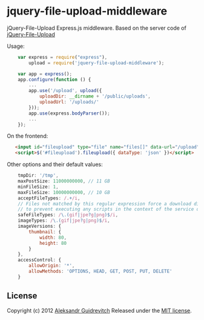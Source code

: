 jquery-file-upload-middleware
=============================

jQuery-File-Upload Express.js middleware. Based on the server code of [jQuery-File-Upload](https://github.com/blueimp/jQuery-File-Upload)

Usage:

```javascript
    var express = require("express"),
        upload = require('jquery-file-upload-middleware');

    var app = express();
    app.configure(function () {
        ...
        app.use('/upload', upload({
            uploadDir: __dirname + '/public/uploads',
            uploadUrl: '/uploads/'
        }));
        app.use(express.bodyParser());
        ...
    });
```

On the frontend:

```html
   <input id="fileupload" type="file" name="files[]" data-url="/upload" multiple>
   <script>$('#fileupload').fileupload({ dataType: 'json' })</script>
```

Other options and their default values:
```javascript
    tmpDir: '/tmp',
    maxPostSize: 11000000000, // 11 GB
    minFileSize: 1,
    maxFileSize: 10000000000, // 10 GB
    acceptFileTypes: /.+/i,
    // Files not matched by this regular expression force a download dialog,
    // to prevent executing any scripts in the context of the service domain:
    safeFileTypes: /\.(gif|jpe?g|png)$/i,
    imageTypes: /\.(gif|jpe?g|png)$/i,
    imageVersions: {
        thumbnail: {
            width: 80,
            height: 80
        }
    },
    accessControl: {
        allowOrigin: '*',
        allowMethods: 'OPTIONS, HEAD, GET, POST, PUT, DELETE'
    }
```

## License
Copyright (c) 2012 [Aleksandr Guidrevitch](http://aguidrevitch.blogspot.com/)
Released under the [MIT license](http://www.opensource.org/licenses/MIT).




